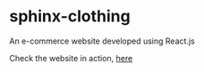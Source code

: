 # sphinx-clothing
An e-commerce website developed using React.js

Check the website in action, [here](https://exquisite-baklava-24dc8b.netlify.app/)
